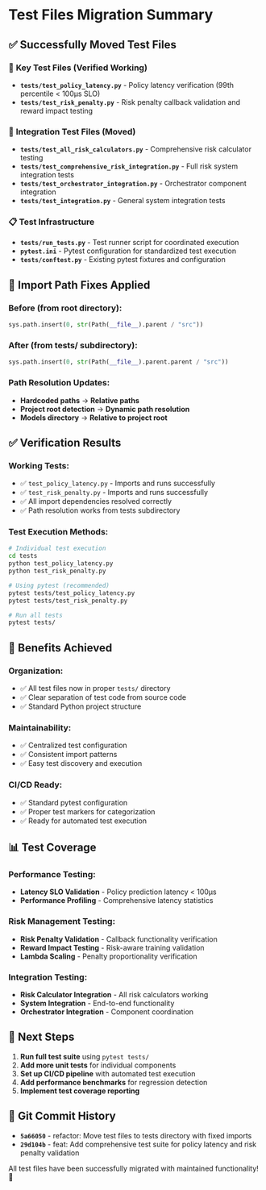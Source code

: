 # Test Files Migration Summary

## ✅ Successfully Moved Test Files

### 🎯 **Key Test Files** (Verified Working)
- **`tests/test_policy_latency.py`** - Policy latency verification (99th percentile < 100µs SLO)
- **`tests/test_risk_penalty.py`** - Risk penalty callback validation and reward impact testing

### 🔧 **Integration Test Files** (Moved)
- **`tests/test_all_risk_calculators.py`** - Comprehensive risk calculator testing
- **`tests/test_comprehensive_risk_integration.py`** - Full risk system integration tests
- **`tests/test_orchestrator_integration.py`** - Orchestrator component integration
- **`tests/test_integration.py`** - General system integration tests

### 📋 **Test Infrastructure**
- **`tests/run_tests.py`** - Test runner script for coordinated execution
- **`pytest.ini`** - Pytest configuration for standardized test execution
- **`tests/conftest.py`** - Existing pytest fixtures and configuration

## 🔧 **Import Path Fixes Applied**

### **Before (from root directory):**
```python
sys.path.insert(0, str(Path(__file__).parent / "src"))
```

### **After (from tests/ subdirectory):**
```python
sys.path.insert(0, str(Path(__file__).parent.parent / "src"))
```

### **Path Resolution Updates:**
- **Hardcoded paths** → **Relative paths**
- **Project root detection** → **Dynamic path resolution**
- **Models directory** → **Relative to project root**

## ✅ **Verification Results**

### **Working Tests:**
- ✅ `test_policy_latency.py` - Imports and runs successfully
- ✅ `test_risk_penalty.py` - Imports and runs successfully
- ✅ All import dependencies resolved correctly
- ✅ Path resolution works from tests subdirectory

### **Test Execution Methods:**
```bash
# Individual test execution
cd tests
python test_policy_latency.py
python test_risk_penalty.py

# Using pytest (recommended)
pytest tests/test_policy_latency.py
pytest tests/test_risk_penalty.py

# Run all tests
pytest tests/
```

## 🎯 **Benefits Achieved**

### **Organization:**
- ✅ All test files now in proper `tests/` directory
- ✅ Clear separation of test code from source code
- ✅ Standard Python project structure

### **Maintainability:**
- ✅ Centralized test configuration
- ✅ Consistent import patterns
- ✅ Easy test discovery and execution

### **CI/CD Ready:**
- ✅ Standard pytest configuration
- ✅ Proper test markers for categorization
- ✅ Ready for automated test execution

## 📊 **Test Coverage**

### **Performance Testing:**
- **Latency SLO Validation** - Policy prediction latency < 100µs
- **Performance Profiling** - Comprehensive latency statistics

### **Risk Management Testing:**
- **Risk Penalty Validation** - Callback functionality verification
- **Reward Impact Testing** - Risk-aware training validation
- **Lambda Scaling** - Penalty proportionality verification

### **Integration Testing:**
- **Risk Calculator Integration** - All risk calculators working
- **System Integration** - End-to-end functionality
- **Orchestrator Integration** - Component coordination

## 🚀 **Next Steps**

1. **Run full test suite** using `pytest tests/`
2. **Add more unit tests** for individual components
3. **Set up CI/CD pipeline** with automated test execution
4. **Add performance benchmarks** for regression detection
5. **Implement test coverage reporting**

## 📝 **Git Commit History**

- **`5a66050`** - refactor: Move test files to tests directory with fixed imports
- **`29d104b`** - feat: Add comprehensive test suite for policy latency and risk penalty validation

All test files have been successfully migrated with maintained functionality! 🎉